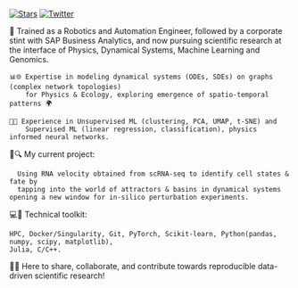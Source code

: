 [![Stars](https://img.shields.io/github/stars/anshu957?style=social)](https://github.com/anshu957/anshu957)
[![Twitter](https://img.shields.io/twitter/follow/anshulheaven?style=social)](https://twitter.com/anshulheaven)

🚀 Trained as a Robotics and Automation Engineer, followed by a corporate stint with SAP Business Analytics, 
and now pursuing scientific research at the interface of Physics, Dynamical Systems, Machine Learning and Genomics. 

    📊🌐 Expertise in modeling dynamical systems (ODEs, SDEs) on graphs (complex network topologies) 
        for Physics & Ecology, exploring emergence of spatio-temporal patterns 🌍
        
    🧠💡 Experience in Unsupervised ML (clustering, PCA, UMAP, t-SNE) and 
        Supervised ML (linear regression, classification), physics informed neural networks.

🧬🔍 My current project:

      Using RNA velocity obtained from scRNA-seq to identify cell states & fate by 
      tapping into the world of attractors & basins in dynamical systems opening a new window for in-silico perturbation experiments. 


💻🔧 Technical toolkit: 

    HPC, Docker/Singularity, Git, PyTorch, Scikit-learn, Python(pandas, numpy, scipy, matplotlib), 
    Julia, C/C++. 
     

🔗🔬 Here to share, collaborate, and contribute towards reproducible data-driven scientific research! 
